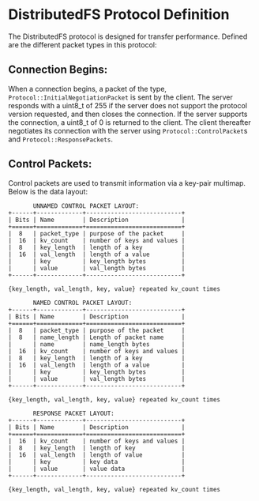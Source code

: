 # DistributedFS Protocol Definition

The DistributedFS protocol is designed for transfer performance. Defined are the different packet types in this protocol:

## Connection Begins:

When a connection begins, a packet of the type, `Protocol::InitialNegotiationPacket` is sent by the client. The server responds with a uint8_t of 255 if the server does not support the protocol version requested, and then closes the connection. If the server supports the connection, a uint8_t of 0 is returned to the client. The client thereafter negotiates its connection with the server using `Protocol::ControlPacket`s and `Protocol::ResponsePackets`.

## Control Packets:

Control packets are used to transmit information via a key-pair multimap. Below is the data layout:

```
       UNNAMED CONTROL PACKET LAYOUT:
+------+-------------+---------------------------+
| Bits | Name        | Description               |
+======+=============+===========================+
|  8   | packet_type | purpose of the packet     |
|  16  | kv_count    | number of keys and values |
|  8   | key_length  | length of a key           |
|  16  | val_length  | length of a value         |
|      | key         | key_length bytes          |
|      | value       | val_length bytes          |
+------+-------------+---------------------------+

{key_length, val_length, key, value} repeated kv_count times
```

```
       NAMED CONTROL PACKET LAYOUT:
+------+-------------+---------------------------+
| Bits | Name        | Description               |
+======+=============+===========================+
|  8   | packet_type | purpose of the packet     |
|  8   | name_length | Length of packet name     |
|      | name        | name_length bytes         |
|  16  | kv_count    | number of keys and values |
|  8   | key_length  | length of a key           |
|  16  | val_length  | length of a value         |
|      | key         | key_length bytes          |
|      | value       | val_length bytes          |
+------+-------------+---------------------------+

{key_length, val_length, key, value} repeated kv_count times
```

```
       RESPONSE PACKET LAYOUT:
+------+-------------+---------------------------+
| Bits | Name        | Description               |
+======+=============+===========================+
|  16  | kv_count    | number of keys and values |
|  8   | key_length  | length of key             |
|  16  | val_length  | length of value           |
|      | key         | key data                  |
|      | value       | value data                |
+------+-------------+---------------------------+

{key_length, val_length, key, value} repeated kv_count times
```
